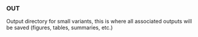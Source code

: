 ### OUT
Output directory for small variants, this is where all associated outputs will be saved (figures, tables, summaries, etc.)